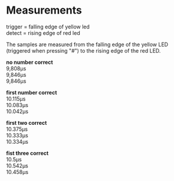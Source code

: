 # Measurements
trigger = falling edge of yellow led  
detect = rising edge of red led

The samples are measured from the falling edge of the yellow LED (triggered when pressing "#") to the rising edge of the red LED.

**no number correct**  
9,808µs  
9,846µs  
9,846µs

**first number correct**  
10.115µs  
10.083µs  
10.042µs

**first two correct**  
10.375µs  
10.333µs  
10.334µs

**fist three correct**  
10.5µs  
10.542µs  
10.458µs
